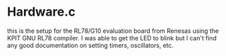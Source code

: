 # Hardware.c
this is the setup for the RL78/G10 evaluation board from Renesas using the KPIT GNU RL78 compiler.  I was able to get the LED to blink but I can't find any good documentation on setting timers, oscillators, etc.
